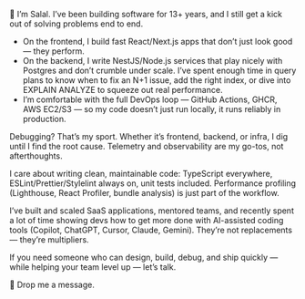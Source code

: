👋 I’m Salal. I’ve been building software for 13+ years, and I still get a kick out of solving problems end to end.

- On the frontend, I build fast React/Next.js apps that don’t just look good — they perform.
- On the backend, I write NestJS/Node.js services that play nicely with Postgres and don’t crumble under scale. I’ve spent enough time in query plans to know when to fix an N+1 issue, add the right index, or dive into EXPLAIN ANALYZE to squeeze out real performance.
- I’m comfortable with the full DevOps loop — GitHub Actions, GHCR, AWS EC2/S3 — so my code doesn’t just run locally, it runs reliably in production.

Debugging? That’s my sport. Whether it’s frontend, backend, or infra, I dig until I find the root cause. Telemetry and observability are my go-tos, not afterthoughts.

I care about writing clean, maintainable code: TypeScript everywhere, ESLint/Prettier/Stylelint always on, unit tests included. Performance profiling (Lighthouse, React Profiler, bundle analysis) is just part of the workflow.

I’ve built and scaled SaaS applications, mentored teams, and recently spent a lot of time showing devs how to get more done with AI-assisted coding tools (Copilot, ChatGPT, Cursor, Claude, Gemini). They’re not replacements — they’re multipliers.

If you need someone who can design, build, debug, and ship quickly — while helping your team level up — let’s talk.

📩 Drop me a message.
